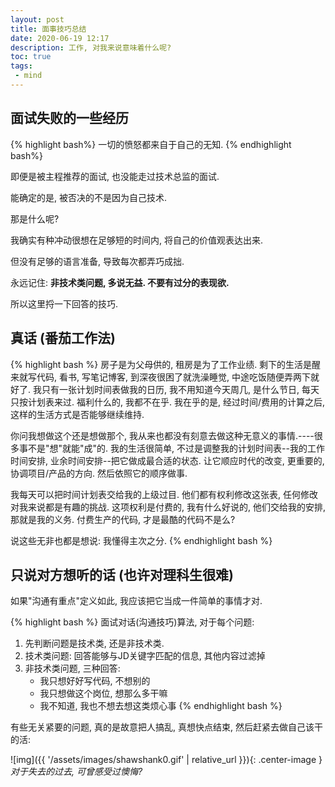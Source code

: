 ```yaml
---
layout: post
title: 面事技巧总结
date: 2020-06-19 12:17
description: 工作, 对我来说意味着什么呢?
toc: true
tags:
 - mind
---
```


## 面试失败的一些经历

{% highlight bash%}
一切的愤怒都来自于自己的无知.
{% endhighlight bash%}

即便是被主程推荐的面试, 也没能走过技术总监的面试.

能确定的是, 被否决的不是因为自己技术. 

那是什么呢?

我确实有种冲动很想在足够短的时间内, 将自己的价值观表达出来.

但没有足够的语言准备, 导致每次都弄巧成拙.

永远记住: **非技术类问题, 多说无益. 不要有过分的表现欲.**

所以这里捋一下回答的技巧.

## 真话 (番茄工作法)

{% highlight bash %}
房子是为父母供的, 租房是为了工作业绩.
剩下的生活是醒来就写代码, 看书, 写笔记博客, 到深夜很困了就洗澡睡觉, 中途吃饭随便弄两下就好了.
我只有一张计划时间表做我的日历, 我不用知道今天周几, 是什么节日, 每天只按计划表来过.
福利什么的, 我都不在乎. 
我在乎的是, 经过时间/费用的计算之后, 这样的生活方式是否能够继续维持.

你问我想做这个还是想做那个, 我从来也都没有刻意去做这种无意义的事情.----很多事不是"想"就能"成"的.
我的生活很简单, 不过是调整我的计划时间表--我的工作时间安排, 业余时间安排--把它做成最合适的状态.
让它顺应时代的改变, 更重要的, 协调项目/产品的方向.
然后依照它的顺序做事.

我每天可以把时间计划表交给我的上级过目.
他们都有权利修改这张表, 任何修改对我来说都是有趣的挑战.
这项权利是付费的, 我有什么好说的, 他们交给我的安排, 那就是我的义务.
付费生产的代码, 才是最酷的代码不是么?

说这些无非也都是想说: 我懂得主次之分.
{% endhighlight bash %}

## 只说对方想听的话 (也许对理科生很难)

如果"沟通有重点"定义如此, 我应该把它当成一件简单的事情才对.

{% highlight bash %}
面试对话(沟通技巧)算法, 对于每个问题:
1. 先判断问题是技术类, 还是非技术类.
2. 技术类问题: 回答能够与JD关键字匹配的信息, 其他内容过滤掉
3. 非技术类问题, 三种回答: 
    - 我只想好好写代码, 不想别的
    - 我只想做这个岗位, 想那么多干嘛
    - 我不知道, 我也不想去想这类烦心事
{% endhighlight bash %}

有些无关紧要的问题, 真的是故意把人搞乱, 真想快点结束, 然后赶紧去做自己该干的活:

![img]({{ '/assets/images/shawshank0.gif' | relative_url }}){: .center-image }*对于失去的过去, 可曾感受过懊悔?*
